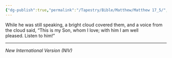 ```yaml
---
{"dg-publish":true,"permalink":"/Tapestry/Bible/Matthew/Matthew 17_5/","title":"Matthew 17:5","hide":true,"tags":["bible-verse","bible-verse"],"dgHomeLink":true,"dgShowLocalGraph":true,"dgEnableSearch":true}
---
```


While he was still speaking, a bright cloud covered them, and a voice from the cloud said, “This is my Son, whom I love; with him I am well pleased. Listen to him!”

---
*New International Version (NIV)*